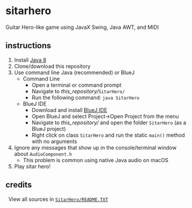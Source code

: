 # sitarhero
Guitar Hero-like game using JavaX Swing, Java AWT, and MIDI  

## instructions
 1. Install [Java 8](http://www.oracle.com/technetwork/java/javase/downloads/index.html)
 2. Clone/download this repository
 3. Use command line Java (recommended) or BlueJ
    - Command Line
        - Open a terminal or command prompt
        - Navigate to *this_repository/*`SitarHero/`
        - Run the following command: `java SitarHero`
    - BlueJ IDE
        - Download and install [BlueJ IDE](http://www.bluej.org/)
        - Open BlueJ and select Project->Open Project from the menu
        - Navigate to *this_repository/* and open the folder `SitarHero` (as a BlueJ project)
        - Right click on class `SitarHero` and run the static `main()` method with no arguments
 4. Ignore any messages that show up in the console/terminal window about `AudioComponent.h`
    - This problem is common using native Java audio on macOS
 5. Play sitar hero!

## credits
&nbsp;&nbsp;View all sources in [`SitarHero/README.TXT`](https://github.com/anuvgupta/sitarhero/blob/master/SitarHero/README.TXT)
